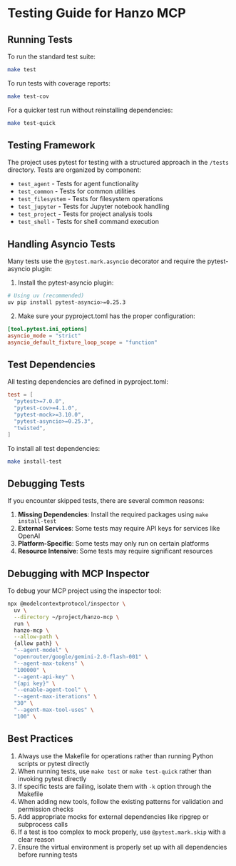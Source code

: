 # Testing Guide for Hanzo MCP

## Running Tests

To run the standard test suite:

```bash
make test
```

To run tests with coverage reports:

```bash
make test-cov
```

For a quicker test run without reinstalling dependencies:

```bash
make test-quick
```

## Testing Framework

The project uses pytest for testing with a structured approach in the `/tests` directory. Tests are organized by component:
- `test_agent` - Tests for agent functionality
- `test_common` - Tests for common utilities
- `test_filesystem` - Tests for filesystem operations
- `test_jupyter` - Tests for Jupyter notebook handling
- `test_project` - Tests for project analysis tools
- `test_shell` - Tests for shell command execution

## Handling Asyncio Tests

Many tests use the `@pytest.mark.asyncio` decorator and require the pytest-asyncio plugin:

1. Install the pytest-asyncio plugin:

```bash
# Using uv (recommended)
uv pip install pytest-asyncio>=0.25.3
```

2. Make sure your pyproject.toml has the proper configuration:

```toml
[tool.pytest.ini_options]
asyncio_mode = "strict"
asyncio_default_fixture_loop_scope = "function"
```

## Test Dependencies

All testing dependencies are defined in pyproject.toml:

```toml
test = [
  "pytest>=7.0.0",
  "pytest-cov>=4.1.0",
  "pytest-mock>=3.10.0",
  "pytest-asyncio>=0.25.3",
  "twisted",
]
```

To install all test dependencies:

```bash
make install-test
```

## Debugging Tests

If you encounter skipped tests, there are several common reasons:

1. **Missing Dependencies**: Install the required packages using `make install-test`
2. **External Services**: Some tests may require API keys for services like OpenAI
3. **Platform-Specific**: Some tests may only run on certain platforms
4. **Resource Intensive**: Some tests may require significant resources

## Debugging with MCP Inspector

To debug your MCP project using the inspector tool:

```bash
npx @modelcontextprotocol/inspector \
  uv \
  --directory ~/project/hanzo-mcp \
  run \
  hanzo-mcp \
  --allow-path \
  {allow path} \
  "--agent-model" \
  "openrouter/google/gemini-2.0-flash-001" \
  "--agent-max-tokens" \
  "100000" \
  "--agent-api-key" \
  "{api key}" \
  "--enable-agent-tool" \
  "--agent-max-iterations" \
  "30" \
  "--agent-max-tool-uses" \
  "100" \
```

## Best Practices

1. Always use the Makefile for operations rather than running Python scripts or pytest directly
2. When running tests, use `make test` or `make test-quick` rather than invoking pytest directly
3. If specific tests are failing, isolate them with `-k` option through the Makefile
4. When adding new tools, follow the existing patterns for validation and permission checks
5. Add appropriate mocks for external dependencies like ripgrep or subprocess calls
6. If a test is too complex to mock properly, use `@pytest.mark.skip` with a clear reason
7. Ensure the virtual environment is properly set up with all dependencies before running tests
